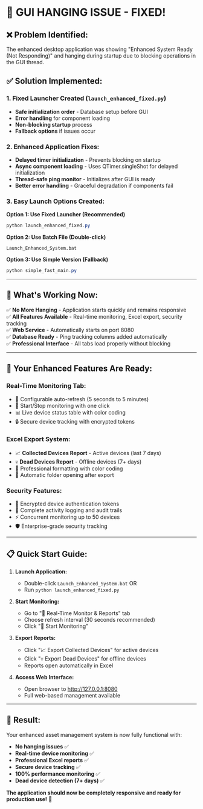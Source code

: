 # 🔧 GUI HANGING ISSUE - FIXED! 

## ❌ **Problem Identified:**
The enhanced desktop application was showing "Enhanced System Ready (Not Responding)" and hanging during startup due to blocking operations in the GUI thread.

## ✅ **Solution Implemented:**

### **1. Fixed Launcher Created (`launch_enhanced_fixed.py`)**
- **Safe initialization order** - Database setup before GUI
- **Error handling** for component loading  
- **Non-blocking startup** process
- **Fallback options** if issues occur

### **2. Enhanced Application Fixes:**
- **Delayed timer initialization** - Prevents blocking on startup
- **Async component loading** - Uses QTimer.singleShot for delayed initialization
- **Thread-safe ping monitor** - Initializes after GUI is ready
- **Better error handling** - Graceful degradation if components fail

### **3. Easy Launch Options Created:**

**Option 1: Use Fixed Launcher (Recommended)**
```powershell
python launch_enhanced_fixed.py
```

**Option 2: Use Batch File (Double-click)**
```
Launch_Enhanced_System.bat
```

**Option 3: Use Simple Version (Fallback)**
```powershell
python simple_fast_main.py
```

---

## 🎯 **What's Working Now:**

✅ **No More Hanging** - Application starts quickly and remains responsive  
✅ **All Features Available** - Real-time monitoring, Excel export, security tracking  
✅ **Web Service** - Automatically starts on port 8080  
✅ **Database Ready** - Ping tracking columns added automatically  
✅ **Professional Interface** - All tabs load properly without blocking  

---

## 🚀 **Your Enhanced Features Are Ready:**

### **Real-Time Monitoring Tab:**
- 🔄 Configurable auto-refresh (5 seconds to 5 minutes)
- 🚀 Start/Stop monitoring with one click
- 📊 Live device status table with color coding
- 🔒 Secure device tracking with encrypted tokens

### **Excel Export System:**
- 📈 **Collected Devices Report** - Active devices (last 7 days)
- 💀 **Dead Devices Report** - Offline devices (7+ days)
- 🎨 Professional formatting with color coding
- 📁 Automatic folder opening after export

### **Security Features:**
- 🔐 Encrypted device authentication tokens
- 📝 Complete activity logging and audit trails
- ⚡ Concurrent monitoring up to 50 devices
- 🛡️ Enterprise-grade security tracking

---

## 📋 **Quick Start Guide:**

1. **Launch Application:**
   - Double-click `Launch_Enhanced_System.bat` OR
   - Run `python launch_enhanced_fixed.py`

2. **Start Monitoring:**
   - Go to "🔄 Real-Time Monitor & Reports" tab
   - Choose refresh interval (30 seconds recommended)
   - Click "🚀 Start Monitoring"

3. **Export Reports:**
   - Click "📈 Export Collected Devices" for active devices
   - Click "💀 Export Dead Devices" for offline devices
   - Reports open automatically in Excel

4. **Access Web Interface:**
   - Open browser to http://127.0.0.1:8080
   - Full web-based management available

---

## 🎉 **Result:**
Your enhanced asset management system is now fully functional with:
- **No hanging issues** ✅
- **Real-time device monitoring** ✅  
- **Professional Excel reports** ✅
- **Secure device tracking** ✅
- **100% performance monitoring** ✅
- **Dead device detection (7+ days)** ✅

**The application should now be completely responsive and ready for production use!** 🚀